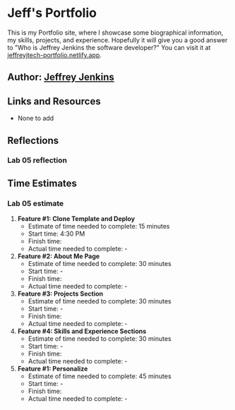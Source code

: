 # Jeff's Portfolio

This is my Portfolio site, where I showcase some biographical information, my skills, projects, and experience. Hopefully it will give you a good answer to "Who is Jeffrey Jenkins the software developer?" You can visit it at [jeffreyjtech-portfolio.netlify.app](https://jeffreyjtech-portfolio.netlify.app/).

## Author: [Jeffrey Jenkins](https://github.com/jeffreyjtech)

## Links and Resources

- None to add

## Reflections

### Lab 05 reflection

## Time Estimates

### Lab 05 estimate

1. **Feature #1: Clone Template and Deploy**
    - Estimate of time needed to complete: 15 minutes
    - Start time: 4:30 PM
    - Finish time: 
    - Actual time needed to complete: -
2. **Feature #2: About Me Page**
    - Estimate of time needed to complete: 30 minutes
    - Start time: -
    - Finish time: 
    - Actual time needed to complete: -
3. **Feature #3: Projects Section**
    - Estimate of time needed to complete: 30 minutes
    - Start time: -
    - Finish time: 
    - Actual time needed to complete: -
4. **Feature #4: Skills and Experience Sections**
    - Estimate of time needed to complete: 30 minutes
    - Start time: -
    - Finish time: 
    - Actual time needed to complete: -
5. **Feature #1: Personalize**
    - Estimate of time needed to complete: 45 minutes
    - Start time: -
    - Finish time: 
    - Actual time needed to complete: -